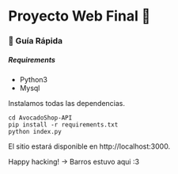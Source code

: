 # Proyecto Web Final 🚀 

### 🤖 Guía Rápida

##### Requirements

* Python3
* Mysql

Instalamos todas las dependencias.

```
cd AvocadoShop-API
pip install -r requirements.txt
python index.py
```

El sitio estará disponible en http://localhost:3000.

Happy hacking!
-> Barros estuvo aqui :3
